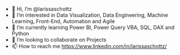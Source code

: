 - 👋 Hi, I’m @larissaschottz
- 👀 I’m interested in Data Visualization, Data Engineering, Machine Learning, Front-End, Automation and Agile
- 🌱 I’m currently learning Power BI, Power Query VBA, SQL, DAX and Python
- 💞️ I’m looking to collaborate on Projects 
- 📫 How to reach me https://www.linkedin.com/in/larissaschottz/

<!---
larissaschottz/larissaschottz is a ✨ special ✨ repository because its `README.md` (this file) appears on your GitHub profile.
You can click the Preview link to take a look at your changes.
--->
